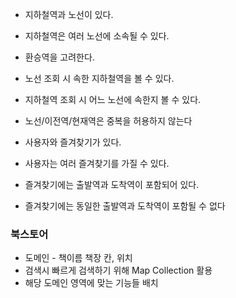 * 지하철역과 노선이 있다.
* 지하철역은 여러 노선에 소속될 수 있다.
* 환승역을 고려한다.
* 노선 조회 시 속한 지하철역을 볼 수 있다.
* 지하철역 조회 시 어느 노선에 속한지 볼 수 있다.
* 노선/이전역/현재역은 중복을 허용하지 않는다

* 사용자와 즐겨찾기가 있다.
* 사용자는 여러 즐겨찾기를 가질 수 있다.
* 즐겨찾기에는 출발역과 도착역이 포함되어 있다.
* 즐겨찾기에는 동일한 출발역과 도착역이 포함될 수 없다


### 북스토어

* 도메인 - 책이름 책장 칸, 위치
* 검색시 빠르게 검색하기 위해 Map Collection 활용
* 해당 도메인 영역에 맞는 기능들 배치
